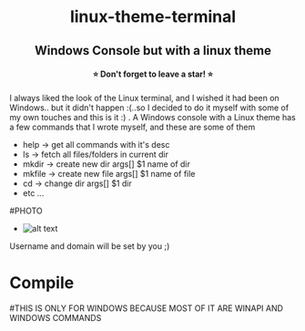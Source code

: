 <h1 align="center">linux-theme-terminal</h1>
<h2 align="center">Windows Console but with a linux theme</h2>
<h4 align="center">⭐ Don't forget to leave a star! ⭐</h4>


I always liked the look of the Linux terminal, and I wished it had been on Windows.. but it didn't happen :(..so I decided to do it myself with some of my own touches and this is it :) .
A Windows console with a Linux theme has a few commands that I wrote myself, and these are some of them

* help -> get all commands with it's desc
* ls -> fetch all files/folders in current dir
* mkdir -> create new dir args[] $1 name of dir
* mkfile -> create new file args[] $1 name of file
* cd -> change dir args[] $1 dir
* etc ...

#PHOTO
* ![alt text](https://cdn.discordapp.com/attachments/725201064147550218/949016019702284398/Screenshot_2022-03-03_214518.png)

Username and domain will be set by you ;)

# Compile
#THIS IS ONLY FOR WINDOWS BECAUSE MOST OF IT ARE WINAPI AND WINDOWS COMMANDS
